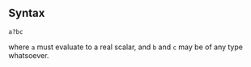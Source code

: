 ## Syntax

`a?bc`

where `a` must evaluate to a real scalar, and `b` and `c` may be of any
type whatsoever.
